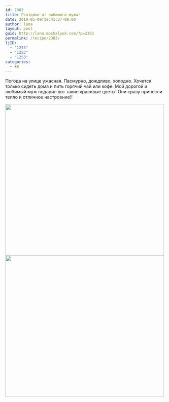 ```yaml
---
id: 2383
title: Гвоздики от любимого мужа!
date: 2010-05-09T19:41:37-08:00
author: lana
layout: post
guid: http://lana.moskalyuk.com/?p=2383
permalink: /recipe/2383/
ljID:
  - "1253"
  - "1253"
  - "1253"
categories:
  - жж
---
```

Погода на улице ужасная. Пасмурно, дождливо, холодно. Хочется только сидеть дома и пить горячий чай или кофе. Мой дорогой и любимый муж подарил вот такие красивые цветы! Они сразу принесли тепло и отличное настроение!!

<img loading="lazy" class="alignnone" title="Carnations" src="http://farm4.static.flickr.com/3315/4594250040_8335b45493.jpg" alt="" width="500" height="477" /> 

<img loading="lazy" class="alignnone" title="Carnations" src="http://farm2.static.flickr.com/1104/4593636205_b1ddb8bc2e.jpg" alt="" width="500" height="447" />